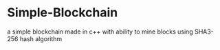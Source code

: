 # Simple-Blockchain
a simple blockchain made in c++ with ability to mine blocks using SHA3-256 hash algorithm
